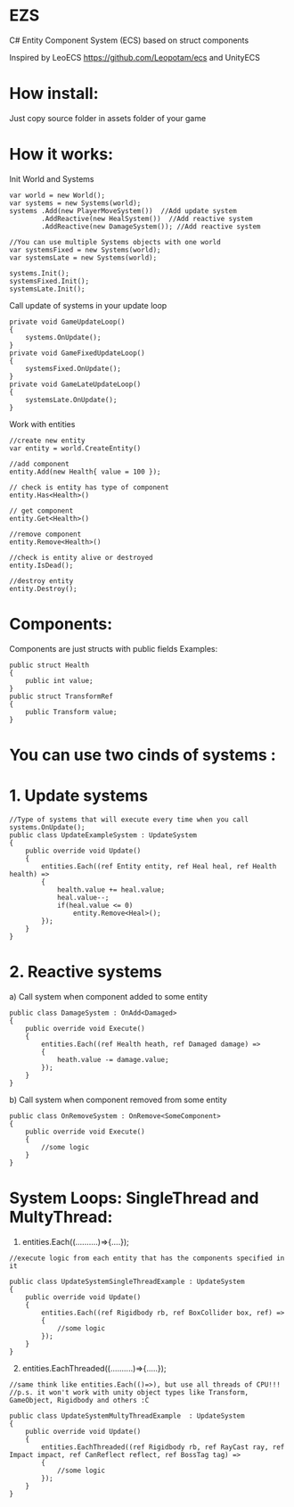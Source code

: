 # EZS
C# Entity Component System (ECS) based on struct components

Inspired by LeoECS https://github.com/Leopotam/ecs and UnityECS

# How install:
Just copy source folder in assets folder of your game

# How it works:

Init World and Systems
```
var world = new World();
var systems = new Systems(world);
systems .Add(new PlayerMoveSystem())  //Add update system
        .AddReactive(new HealSystem())  //Add reactive system
        .AddReactive(new DamageSystem()); //Add reactive system
        
//You can use multiple Systems objects with one world
var systemsFixed = new Systems(world);
var systemsLate = new Systems(world);

systems.Init();
systemsFixed.Init();
systemsLate.Init();

```
Call update of systems in your update loop
```
private void GameUpdateLoop()
{
    systems.OnUpdate();
}
private void GameFixedUpdateLoop()
{
    systemsFixed.OnUpdate();
}
private void GameLateUpdateLoop()
{
    systemsLate.OnUpdate();
}
```


Work with entities
```
//create new entity
var entity = world.CreateEntity()

//add component
entity.Add(new Health{ value = 100 });

// check is entity has type of component
entity.Has<Health>()

// get component
entity.Get<Health>()

//remove component
entity.Remove<Health>()

//check is entity alive or destroyed
entity.IsDead();

//destroy entity
entity.Destroy();
```
# Components:
Components are just structs with public fields
Examples:
```
public struct Health 
{ 
    public int value;
}
public struct TransformRef
{
    public Transform value;
}
```
# You can use two cinds of systems : 

# 1. Update systems

```
//Type of systems that will execute every time when you call systems.OnUpdate();
public class UpdateExampleSystem : UpdateSystem 
{
    public override void Update() 
    {
        entities.Each((ref Entity entity, ref Heal heal, ref Health health) => 
        {
            health.value += heal.value;
            heal.value--;
            if(heal.value <= 0)
                entity.Remove<Heal>();
        });
    }
}
```
# 2. Reactive systems
a) Call system when component added to some entity   
```
public class DamageSystem : OnAdd<Damaged> 
{
    public override void Execute() 
    {
        entities.Each((ref Health heath, ref Damaged damage) => 
        {
            heath.value -= damage.value;
        });
    }
}
```

b) Call system when component removed from some entity
```
public class OnRemoveSystem : OnRemove<SomeComponent> 
{
    public override void Execute() 
    {
        //some logic
    }
}
```
# System Loops: SingleThread and MultyThread:
1. entities.Each((..........)=>{....});

```
//execute logic from each entity that has the components specified in it

public class UpdateSystemSingleThreadExample : UpdateSystem 
{
    public override void Update() 
    {
        entities.Each((ref Rigidbody rb, ref BoxCollider box, ref) => 
        {
            //some logic
        });
    }
}

```
2. entities.EachThreaded((..........)=>{.....});
```
//same think like entities.Each(()=>), but use all threads of CPU!!!
//p.s. it won't work with unity object types like Transform, GameObject, Rigidbody and others :C

public class UpdateSystemMultyThreadExample  : UpdateSystem 
{
    public override void Update() 
    {
        entities.EachThreaded((ref Rigidbody rb, ref RayCast ray, ref Impact impact, ref CanReflect reflect, ref BossTag tag) => 
        {
            //some logic
        });
    }
}
```
